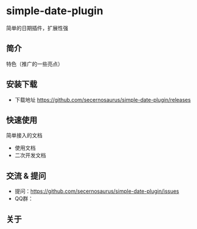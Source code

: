 # simple-date-plugin
简单的日期插件，扩展性强

## 简介

特色（推广的一些亮点）

## 安装下载

- 下载地址 https://github.com/secernosaurus/simple-date-plugin/releases

## 快速使用

简单接入的文档

- 使用文档
- 二次开发文档

## 交流 & 提问

- 提问：https://github.com/secernosaurus/simple-date-plugin/issues
- QQ群：

## 关于
